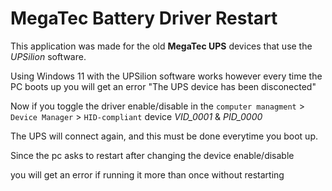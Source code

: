 # MegaTec Battery Driver Restart

This application was made for the old **MegaTec UPS** devices that use the *UPSilion* software.

Using Windows 11 with the UPSilion software works however every time the PC boots up 
you will get an error "The UPS device has been disconected"

Now if you toggle the driver enable/disable in the `computer managment` > `Device Manager` > `HID-compliant` device *VID_0001* & *PID_0000*

The UPS will connect again, and this must be done everytime you boot up.

Since the pc asks to restart after changing the device enable/disable

you will get an error if running it more than once without restarting
